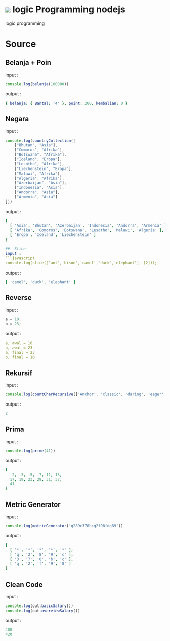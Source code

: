 # <img src="https://img.icons8.com/fluency/48/000000/node-js.png"/> logic Programming nodejs
logic programming

# Source
## Belanja + Poin
input :
```javascript
console.log(belanja(100000))
```
output :
```yaml
{ belanja: { Bantal: '4' }, point: 200, kembalian: 0 }
```

## Negara
input :
```javascript
console.log(countryCollection([
    ["Bhutan", "Asia"],
    ["Comoros", "Afrika"],
    ["Botswana", "Afrika"],
    ["Iceland", "Eropa"],
    ["Lesotho", "Afrika"],
    ["Liechenstein", "Eropa"],
    ["Malawi", "Afrika"],
    ["Algeria", "Afrika"],
    ["Azerbaijan", "Asia"],
    ["Indonesia", "Asia"],
    ["Andorra", "Asia"],
    ["Armenia", "Asia"]
]))
```
output :
```yaml
[
  [ 'Asia', 'Bhutan', 'Azerbaijan', 'Indonesia', 'Andorra', 'Armenia' ],
  [ 'Afrika', 'Comoros', 'Botswana', 'Lesotho', 'Malawi', 'Algeria' ],
  [ 'Eropa', 'Iceland', 'Liechenstein' ]
]

##  Slice
input :
```javascript
console.log(slice(['ant','bison','camel','duck','elephant'], [2]));
```
output :
```yaml
[ 'camel', 'duck', 'elephant' ]
```

## Reverse
input :
```javascript
a = 10;
b = 23;
```
output :
```yaml
a, awal = 10
b, awal = 23
a, final = 23
b, final = 10
```

##  Rekursif
input :
```javascript
console.log(countCharRecursive(['Anchor', 'classic', 'daring', 'eager', 'fearless'], 'ar'));
```
output :
```yaml
2
```

## Prima
input :
```javascript
console.log(prime(41))
```
output :
```yaml
[
   2,  3,  5,  7, 11, 13,
  17, 19, 23, 29, 31, 37,
  41
]
```

## Metric Generator
input :
```javascript
console.log(matricGenerator('q289c370bcq2f98fdg89'))
```
output :
```yaml
[
  [ '*', '*', '*', '*', '*' ],
  [ 'q', '2', '8', '9', 'c' ],
  [ '3', '7', '0', 'b', 'c' ],
  [ 'q', '2', 'f', '9', '8' ]
]
```

## Clean Code
input :
```javascript
console.log(out.basicSalary())
console.log(out.overviewSalary())
```
output :
```yaml
400
420
```
